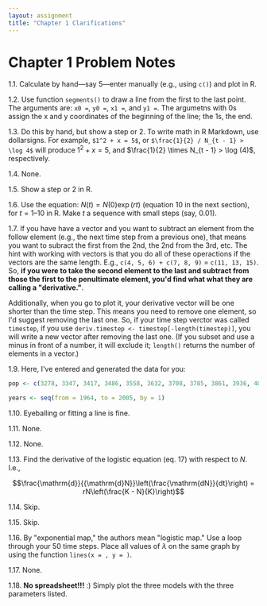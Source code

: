 ```yaml
---
layout: assignment
title: "Chapter 1 Clarifications"
---
```


# Chapter 1 Problem Notes

1.1. Calculate by hand—say 5—enter manually (e.g., using `c()`) and plot in R.

1.2. Use function `segments()` to draw a line from the first to the last point. The arguments are: `x0 =`, `y0 =`, `x1 =`, and `y1 =`. The argumetns with 0s assign the x and y coordinates of the beginning of the line; the 1s, the end.

1.3. Do this by hand, but show a step or 2. To write math in R Markdown, use dollarsigns. For example,
`$1^2 + x = 5$`, or
`$\frac{1}{2} / N_{t - 1} > \log 4$`
will produce
$1^2 + x = 5$, and
$\frac{1}{2} \times N_{t - 1} > \log (4)$, respectively.

1.4. None.

1.5. Show a step or 2 in R.

1.6. Use the equation: $N(t) = N(0)\exp (rt)$ (equation 10 in the next section), for $t = 1–10$ in R. Make $t$ a sequence with small steps (say, 0.01).

1.7. If you have have a vector and you want to subtract an element from the follow element (e.g., the next time step from a previous one), that means you want to subract the first from the 2nd, the 2nd from the 3rd, etc. The hint with working with vectors is that you do all of these operactions if the vectors are the same length. E.g., `c(4, 5, 6) + c(7, 8, 9)` = `c(11, 13, 15)`. So, **if you were to take the second element to the last and subtract from those the first to the penultimate element, you'd find what what they are calling a "derivative."**.

Additionally, when you go to plot it, your derivative vector will be one shorter than the time step. This means you need to remove one element, so I'd suggest removing the last one. So, if your time step verctor was called `timestep`, if you use `deriv.timestep <- timestep[-length(timestep)]`, you will write a new vector after removing the last one. (If you subset and use a minus in front of a number, it will exclude it; `length()` returns the number of elements in a vector.)

1.9. Here, I've entered and generated the data for you:
```r
pop <- c(3278, 3347, 3417, 3486, 3558, 3632, 3708, 3785, 3861, 3936, 4011, 4084, 4156, 4226, 4298, 4372, 4447, 4522, 4601, 4682, 4762, 4844, 4927, 5013, 5099, 5185, 5273, 5357, 5440, 5521, 5601, 5681, 5762, 5840, 5918, 5995, 6072, 6147, 6222, 6297, 6373, 6449)

years <- seq(from = 1964, to = 2005, by = 1)
```

1.10. Eyeballing or fitting a line is fine.

1.11. None.

1.12. None.

1.13. Find the derivative of the logistic equation (eq. 17) with respect to $N$. I.e.,

$$\frac{\mathrm{d}}{{\mathrm{d}N}}\left(\frac{\mathrm{dN}}{dt}\right) = rN\left(\frac{K - N}{K}\right)$$

1.14. Skip.

1.15. Skip.

1.16. By "exponential map," the authors mean "logistic map." Use a loop through your 50 time steps. Place all values of $\lambda$ on the same graph by using the function `lines(x = , y = )`.

1.17. None.

1.18. **No spreadsheet!!!** :) Simply plot the three models with the three parameters listed.